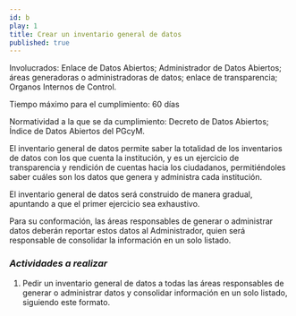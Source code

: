 ```yaml
---
id: b
play: 1
title: Crear un inventario general de datos
published: true
---
```


Involucrados: Enlace de Datos Abiertos; Administrador de Datos Abiertos; áreas generadoras o administradoras de datos; enlace de transparencia; Organos Internos de Control.

Tiempo máximo para el cumplimiento: 60 días

Normatividad a la que  se da cumplimiento: Decreto de Datos Abiertos; Índice de Datos Abiertos del PGcyM.

El inventario general de datos permite saber la totalidad de los inventarios de datos con los que cuenta la institución, y es un ejercicio de transparencia y rendición de cuentas hacia los ciudadanos, permitiéndoles saber cuáles son los datos que genera y administra cada institución.

El inventario general de datos será construido de manera gradual, apuntando a que el primer ejercicio sea exhaustivo. 

Para su conformación, las áreas responsables de generar o administrar datos deberán reportar estos datos al Administrador, quien será responsable de consolidar la información en un solo listado.

### _Actividades a realizar_

1. Pedir un inventario general de datos a todas las áreas responsables de generar o administrar datos y consolidar información en un solo listado, siguiendo este formato.

